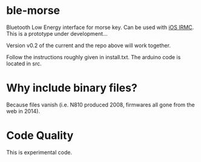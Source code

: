 ble-morse
=========

Bluetooth Low Energy interface for morse key. Can be used with 
[iOS IRMC](https://github.com/8cH9azbsFifZ/irmc-ios).
This is a prototype under development...

Version v0.2 of the current and the repo above will work together.


Follow the instructions roughly given in install.txt.
The arduino code is located in src.

Why include binary files?
=========================
Because files vanish (i.e. N810 produced 2008, firmwares all gone from the web in 2014).

Code Quality
============
This is experimental code.


